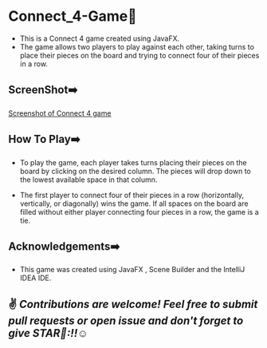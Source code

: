 # Connect_4-Game📱

* This is a Connect 4 game created using JavaFX. 
* The game allows two players to play against each other, taking turns to place their pieces on the board and trying to connect four of their pieces in a row.

## ScreenShot➡️

[Screenshot of Connect 4 game](./connect4.png)

## How To Play➡️
* To play the game, each player takes turns placing their pieces on the board by clicking on the desired column. The pieces will drop down to the lowest available space in that column.

* The first player to connect four of their pieces in a row (horizontally, vertically, or diagonally) wins the game. If all spaces on the board are filled without either player connecting four pieces in a row, the game is a tie.

## Acknowledgements➡️
* This game was created using JavaFX , Scene Builder and the IntelliJ IDEA IDE.

 ## :v: ***Contributions are welcome! Feel free to submit pull requests or open issue and don't forget to give STAR🌟:!!***:relaxed:
